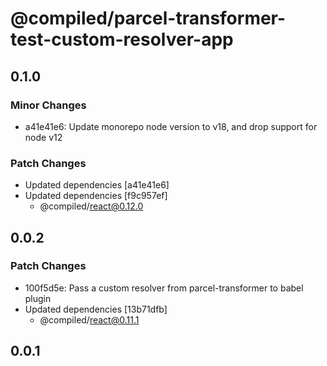 # @compiled/parcel-transformer-test-custom-resolver-app

## 0.1.0

### Minor Changes

- a41e41e6: Update monorepo node version to v18, and drop support for node v12

### Patch Changes

- Updated dependencies [a41e41e6]
- Updated dependencies [f9c957ef]
  - @compiled/react@0.12.0

## 0.0.2

### Patch Changes

- 100f5d5e: Pass a custom resolver from parcel-transformer to babel plugin
- Updated dependencies [13b71dfb]
  - @compiled/react@0.11.1

## 0.0.1

